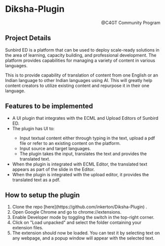 # Diksha-Plugin
<p align="right">@C4GT Community Program</p>

## Project Details
Sunbird ED is a platform that can be used to deploy scale-ready solutions in the area of learning, capacity building, and professional development. The platform provides capabilities for managing a variety of content in various languages.

This is to provide capability of translation of content from one English or an Indian language to other Indian languages using AI. This will greatly help content creators to utilize existing content and repurpose it in their one language.
## Features to be implemented
<ul>
  <li>A UI plugin that integrates with the ECML and Upload Editors of Sunbird ED.</li>
  <li>The plugin has UI to:</li>
  <ul>
    <li>Input textual content either through typing in the text, upload a pdf file or refer to an existing content on the platform.</li>
    <li>Input source and target languages.</li>
    <li>The plugin takes the input, translates the text and provides the translated text.</li>
  </ul>
  <li>When the plugin is integrated with ECML Editor, the translated text appears as part of the slide in the Editor.</li>
  <li>When the plugin is integrated with the upload editor, it provides the translated text as a pdf.</li>
</ul>

## How to setup the plugin

<ol>
  <li>Clone the repo [here](https://github.com/inkerton/Diksha-Plugin) .</li>
  <li>Open Google Chrome and go to chrome://extensions.</li>
  <li>Enable Developer mode by toggling the switch in the top-right corner.</li>
  <li>Click on "Load unpacked" and select the folder containing your extension files.</li>
  <li>The extension should now be loaded. You can test it by selecting text on any webpage, and a popup window will appear with the selected text.</li>
</ol>
